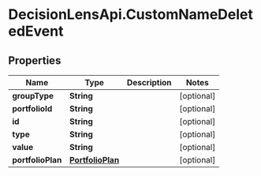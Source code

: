 # DecisionLensApi.CustomNameDeletedEvent

## Properties
Name | Type | Description | Notes
------------ | ------------- | ------------- | -------------
**groupType** | **String** |  | [optional] 
**portfolioId** | **String** |  | [optional] 
**id** | **String** |  | [optional] 
**type** | **String** |  | [optional] 
**value** | **String** |  | [optional] 
**portfolioPlan** | [**PortfolioPlan**](PortfolioPlan.md) |  | [optional] 


